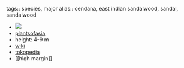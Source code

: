 tags:: species, major
alias:: cendana, east indian sandalwood, sandal, sandalwood

- ![](https://peach-geographical-bat-397.mypinata.cloud/ipfs/QmTvWmfaiadRKJapuwBSnd1W1epZ2WuFzcFscJLCW1KYX5)
- [plantsofasia](http://www.plantsofasia.com/index/santalum/0-862)
- height: 4-9 m
- [wiki](https://en.wikipedia.org/wiki/Santalum_album)
- [tokopedia](https://www.tokopedia.com/najabmart/bibit-pohon-santalum-album-bibit-pohon-cendana-beribu-manfaat-murahhh?extParam=ivf%3Dfalse%26src%3Dsearch)
- [[high margin]]